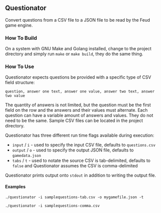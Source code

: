 ## Questionator

Convert questions from a CSV file to a JSON file to be read by the Feud game engine.

### How To Build

On a system with GNU Make and Golang installed, change to the project directory and simply run `make` or `make build`, they do the same thing.

### How To Use

Questionator expects questions be provided with a specific type of CSV field structure:

```
question, answer one text, answer one value, answer two text, answer two value
```

The quantity of answers is not limited, but the question must be the first field on the row and the answers and their values must alternate. Each question can have a variable amount of answers and values. They do not need to be the same. Sample CSV files can be located in the project directory.

Questionator has three different run time flags available during execution:

* `input` / `i` - used to specify the input CSV file, defaults to `questions.csv`
* `output` / `o` - used to specify the output JSON file, defaults to `gamedata.json`
* `tabs` / `t` - used to notate the source CSV is tab-delimited, defaults to `false` and Questionator assumes the CSV is comma-delimited

Questionator prints output onto `stdout` in addition to writing the output file.

#### Examples

```shell script
./questionator -i samplequestions-tab.csv -o mygamefile.json -t
```

```shell script
./questionator -i samplequestions-comma.csv
```